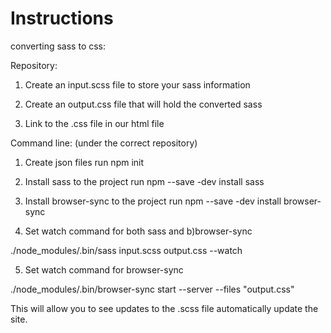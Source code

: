 # Instructions

converting sass to css:

Repository:
1) Create an input.scss file to store your sass information

2) Create an output.css file that will hold the converted sass

3) Link to the .css file in our html file

Command line: (under the correct repository)
1) Create json files
run npm init

2) Install sass to the project
run npm --save -dev install sass

3) Install browser-sync to the project
run npm --save -dev install browser-sync

4) Set watch command for both sass and b)browser-sync

./node_modules/.bin/sass input.scss output.css --watch

5) Set watch command for browser-sync

./node_modules/.bin/browser-sync start --server --files "output.css"



This will allow you to see updates to the .scss file automatically update the site.
